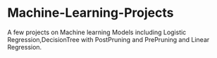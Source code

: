 # Machine-Learning-Projects
A few projects on Machine learning Models including Logistic Regression,DecisionTree with PostPruning and PrePruning and Linear Regression.

